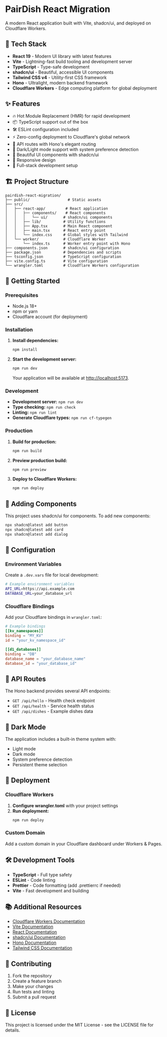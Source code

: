 # PairDish React Migration

A modern React application built with Vite, shadcn/ui, and deployed on Cloudflare Workers.

## 🚀 Tech Stack

- **React 19** - Modern UI library with latest features
- **Vite** - Lightning-fast build tooling and development server
- **TypeScript** - Type-safe development
- **shadcn/ui** - Beautiful, accessible UI components
- **Tailwind CSS v4** - Utility-first CSS framework
- **Hono** - Ultralight, modern backend framework
- **Cloudflare Workers** - Edge computing platform for global deployment

## ✨ Features

- 🔥 Hot Module Replacement (HMR) for rapid development
- 📦 TypeScript support out of the box
- 🛠️ ESLint configuration included
- ⚡ Zero-config deployment to Cloudflare's global network
- 🎯 API routes with Hono's elegant routing
- 🌙 Dark/Light mode support with system preference detection
- 🎨 Beautiful UI components with shadcn/ui
- 📱 Responsive design
- 🔄 Full-stack development setup

## 🏗️ Project Structure

```
pairdish-react-migration/
├── public/                 # Static assets
├── src/
│   ├── react-app/         # React application
│   │   ├── components/    # React components
│   │   │   └── ui/       # shadcn/ui components
│   │   ├── lib/          # Utility functions
│   │   ├── App.tsx       # Main React component
│   │   ├── main.tsx      # React entry point
│   │   └── index.css     # Global styles with Tailwind
│   └── worker/           # Cloudflare Worker
│       └── index.ts      # Worker entry point with Hono
├── components.json       # shadcn/ui configuration
├── package.json          # Dependencies and scripts
├── tsconfig.json         # TypeScript configuration
├── vite.config.ts        # Vite configuration
└── wrangler.toml         # Cloudflare Workers configuration
```

## 🚀 Getting Started

### Prerequisites

- Node.js 18+ 
- npm or yarn
- Cloudflare account (for deployment)

### Installation

1. **Install dependencies:**
   ```bash
   npm install
   ```

2. **Start the development server:**
   ```bash
   npm run dev
   ```

   Your application will be available at [http://localhost:5173](http://localhost:5173/).

### Development

- **Development server:** `npm run dev`
- **Type checking:** `npm run check`
- **Linting:** `npm run lint`
- **Generate Cloudflare types:** `npm run cf-typegen`

### Production

1. **Build for production:**
   ```bash
   npm run build
   ```

2. **Preview production build:**
   ```bash
   npm run preview
   ```

3. **Deploy to Cloudflare Workers:**
   ```bash
   npm run deploy
   ```

## 🎨 Adding Components

This project uses shadcn/ui for components. To add new components:

```bash
npx shadcn@latest add button
npx shadcn@latest add card
npx shadcn@latest add dialog
```

## 🔧 Configuration

### Environment Variables

Create a `.dev.vars` file for local development:

```bash
# Example environment variables
API_URL=https://api.example.com
DATABASE_URL=your_database_url
```

### Cloudflare Bindings

Add your Cloudflare bindings in `wrangler.toml`:

```toml
# Example bindings
[[kv_namespaces]]
binding = "MY_KV"
id = "your_kv_namespace_id"

[[d1_databases]]
binding = "DB"
database_name = "your_database_name"
database_id = "your_database_id"
```

## 📁 API Routes

The Hono backend provides several API endpoints:

- `GET /api/hello` - Health check endpoint
- `GET /api/health` - Service health status
- `GET /api/dishes` - Example dishes data

## 🌙 Dark Mode

The application includes a built-in theme system with:

- Light mode
- Dark mode  
- System preference detection
- Persistent theme selection

## 🚀 Deployment

### Cloudflare Workers

1. **Configure wrangler.toml** with your project settings
2. **Run deployment:**
   ```bash
   npm run deploy
   ```

### Custom Domain

Add a custom domain in your Cloudflare dashboard under Workers & Pages.

## 🛠️ Development Tools

- **TypeScript** - Full type safety
- **ESLint** - Code linting
- **Prettier** - Code formatting (add .prettierrc if needed)
- **Vite** - Fast development and building

## 📚 Additional Resources

- [Cloudflare Workers Documentation](https://developers.cloudflare.com/workers/)
- [Vite Documentation](https://vitejs.dev/guide/)
- [React Documentation](https://react.dev/)
- [shadcn/ui Documentation](https://ui.shadcn.com/)
- [Hono Documentation](https://hono.dev/)
- [Tailwind CSS Documentation](https://tailwindcss.com/)

## 🤝 Contributing

1. Fork the repository
2. Create a feature branch
3. Make your changes
4. Run tests and linting
5. Submit a pull request

## 📝 License

This project is licensed under the MIT License - see the LICENSE file for details.